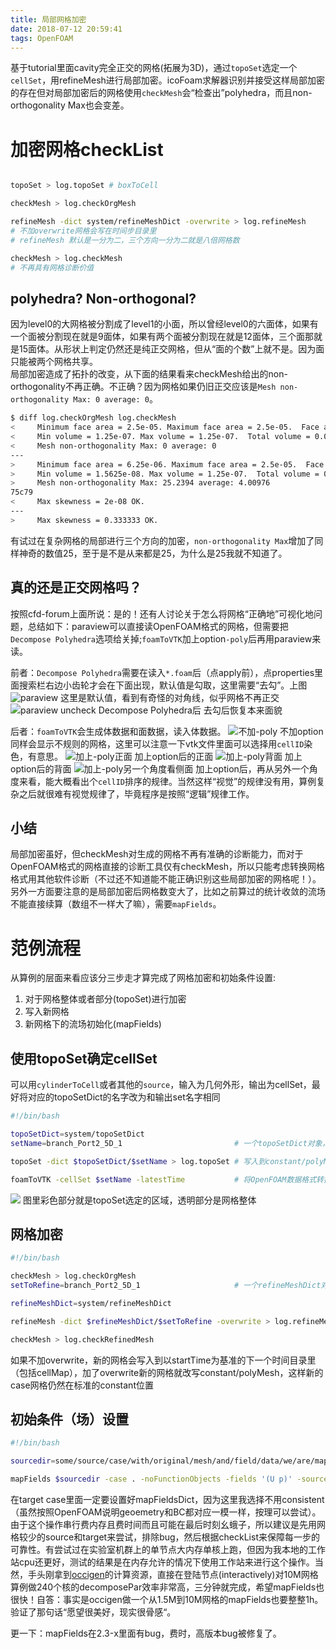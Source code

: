 ```yaml
---
title: 局部网格加密
date: 2018-07-12 20:59:41
tags: OpenFOAM
---
```


基于tutorial里面cavity完全正交的网格(拓展为3D)，通过`topoSet`选定一个`cellSet`，用refineMesh进行局部加密。icoFoam求解器识别并接受这样局部加密的存在但对局部加密后的网格使用`checkMesh`会“检查出”polyhedra，而且non-orthogonality Max也会变差。

# 加密网格checkList

```bash

topoSet > log.topoSet # boxToCell

checkMesh > log.checkOrgMesh

refineMesh -dict system/refineMeshDict -overwrite > log.refineMesh 
# 不加overwrite网格会写在时间步目录里
# refineMesh 默认是一分为二，三个方向一分为二就是八倍网格数

checkMesh > log.checkMesh
# 不再具有网格诊断价值

```

## polyhedra? Non-orthogonal?
因为level0的大网格被分割成了level1的小面，所以曾经level0的六面体，如果有一个面被分割现在就是9面体，如果有两个面被分割现在就是12面体，三个面那就是15面体。从形状上判定仍然还是纯正交网格，但从“面的个数”上就不是。因为面只能被两个网格共享。   
局部加密造成了拓扑的改变，从下面的结果看来checkMesh给出的non-orthogonality不再正确。不正确？因为网格如果仍旧正交应该是`Mesh non-orthogonality Max: 0 average: 0`。

```bash
$ diff log.checkOrgMesh log.checkMesh
<     Minimum face area = 2.5e-05. Maximum face area = 2.5e-05.  Face area magnitudes OK.
<     Min volume = 1.25e-07. Max volume = 1.25e-07.  Total volume = 0.00025.  Cell volumes OK.
<     Mesh non-orthogonality Max: 0 average: 0
---
>     Minimum face area = 6.25e-06. Maximum face area = 2.5e-05.  Face area magnitudes OK.
>     Min volume = 1.5625e-08. Max volume = 1.25e-07.  Total volume = 0.00025.  Cell volumes OK.
>     Mesh non-orthogonality Max: 25.2394 average: 4.00976
75c79
<     Max skewness = 2e-08 OK.
---
>     Max skewness = 0.333333 OK.
```
有试过在复杂网格的局部进行三个方向的加密，`non-orthogonality Max`增加了同样神奇的数值25，至于是不是从来都是25，为什么是25我就不知道了。

## 真的还是正交网格吗？
按照cfd-forum上面所说：是的！还有人讨论关于怎么将网格“正确地”可视化地问题，总结如下：paraview可以直接读OpenFOAM格式的网格，但需要把`Decompose Polyhedra`选项给关掉;`foamToVTK`加上option`-poly`后再用paraview来读。   

前者：`Decompose Polyhedra`需要在读入`*.foam`后（点apply前），点properties里面搜索栏右边小齿轮才会在下面出现，默认值是勾取，这里需要“去勾”。上图
![paraview](check_DecomposePolyhedra.png)
这里是默认值，看到有奇怪的对角线，似乎网格不再正交
![paraview uncheck Decompose Polyhedra后](unCheck_DecomposePolyhedra.png)
去勾后恢复本来面貌

后者：`foamToVTK`会生成体数据和面数据，读入体数据。
![不加-poly](foamToVTK_front.png)
不加option同样会显示不规则的网格，这里可以注意一下vtk文件里面可以选择用`cellID`染色，有意思。
![加上-poly正面](foamToVTK_op-poly_front.png)
加上option后的正面
![加上-poly背面](foamToVTK_op-poly_back.png)
加上option后的背面
![加上-poly另一个角度看侧面](foamToVTK_op-poly_anotherAngle.png)
加上option后，再从另外一个角度来看，能大概看出个`cellID`排序的规律。当然这样“视觉”的规律没有用，算例复杂之后就很难有视觉规律了，毕竟程序是按照“逻辑”规律工作。

## 小结
局部加密虽好，但checkMesh对生成的网格不再有准确的诊断能力，而对于OpenFOAM格式的网格直接的诊断工具仅有checkMesh，所以只能考虑转换网格格式用其他软件诊断（不过还不知道能不能正确识别这些局部加密的网格呢！）。另外一方面要注意的是局部加密后网格数变大了，比如之前算过的统计收敛的流场不能直接续算（数组不一样大了嘛），需要`mapFields`。

# 范例流程

从算例的层面来看应该分三步走才算完成了网格加密和初始条件设置:

1. 对于网格整体或者部分(topoSet)进行加密
2. 写入新网格
3. 新网格下的流场初始化(mapFields)

## 使用topoSet确定cellSet

可以用`cylinderToCell`或者其他的`source`，输入为几何外形，输出为cellSet，最好将对应的topoSetDict的名字改为和输出set名字相同

```bash
#!/bin/bash

topoSetDict=system/topoSetDict                    
setName=branch_Port2_5D_1                         # 一个topoSetDict对象，取名branch_Port2_5D_1

topoSet -dict $topoSetDict/$setName > log.topoSet # 写入到constant/polyMesh/sets/{branch_Port2_5D_1  nonOrthoFaces  refinedCells}

foamToVTK -cellSet $setName -latestTime           # 将OpenFOAM数据格式转换为vtk格式，此步骤需有时间目录，生成文件在VTK目录下
```

![](topoSet_T.png)
图里彩色部分就是topoSet选定的区域，透明部分是网格整体

## 网格加密

```bash
#!/bin/bash

checkMesh > log.checkOrgMesh
setToRefine=branch_Port2_5D_1                     # 一个refineMeshDict对象，取名branch_Port2_5D_1

refineMeshDict=system/refineMeshDict

refineMesh -dict $refineMeshDict/$setToRefine -overwrite > log.refineMesh # this will write "polyMesh/cellMap" to startTime dir

checkMesh > log.checkRefinedMesh
```

如果不加overwrite，新的网格会写入到以startTime为基准的下一个时间目录里（包括cellMap），加了overwrite新的网格就改写constant/polyMesh，这样新的case网格仍然在标准的constant位置

## 初始条件（场）设置

```bash
#!/bin/bash

sourcedir=some/source/case/with/original/mesh/and/field/data/we/are/mapping

mapFields $sourcedir -case . -noFunctionObjects -fields '(U p)' -sourceTime '7' -targetRegion region0 > log.mapFields_7 2>&1
```

在target case里面一定要设置好mapFieldsDict，因为这里我选择不用consistent（虽然按照OpenFOAM说明geoemetry和BC都对应一模一样，按理可以尝试）。由于这个操作串行费内存且费时间而且可能在最后时刻幺蛾子，所以建议是先用网格较少的source和target来尝试，排除bug，然后根据checkList来保障每一步的可靠性。有尝试过在实验室机群上的单节点大内存单核上跑，但因为我本地的工作站cpu还更好，测试的结果是在内存允许的情况下使用工作站来进行这个操作。当然，手头刚拿到[occigen](https://www.top500.org/list/2018/06/?page=1)的计算资源，直接在登陆节点(interactively)对10M网格算例做240个核的decomposePar效率非常高，三分钟就完成，希望mapFields也很快！自答：事实是occigen做一个从1.5M到10M网格的mapFields也要整整1h。验证了那句话“愿望很美好，现实很骨感“。



更一下：mapFields在2.3-x里面有bug，费时，高版本bug被修复了。